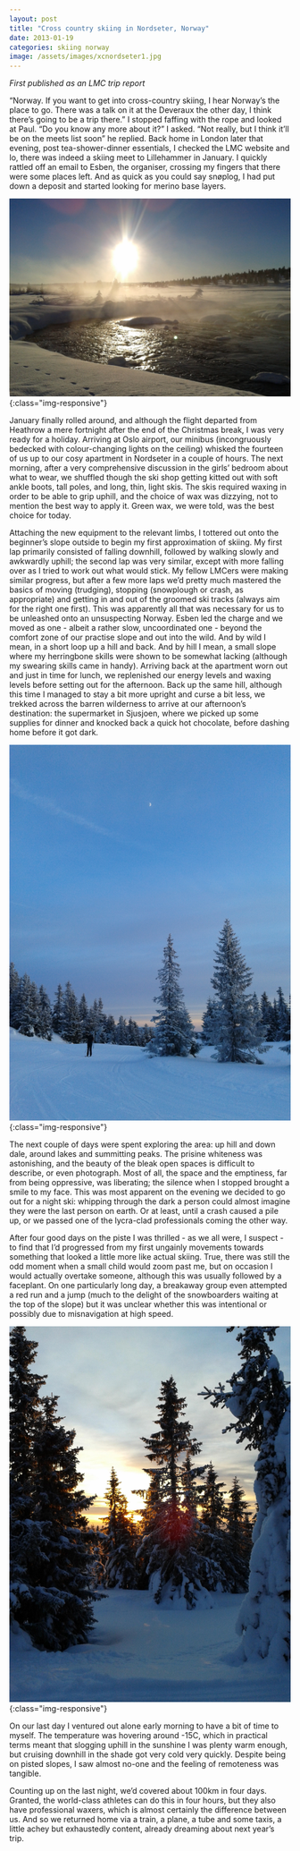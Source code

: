 ```yaml
---
layout: post
title: "Cross country skiing in Nordseter, Norway"
date: 2013-01-19
categories: skiing norway
image: /assets/images/xcnordseter1.jpg
---
```


*First published as an LMC trip report*

“Norway. If you want to get into cross-country skiing, I hear Norway’s the place to go. There was a talk on it at the Deveraux the other day, I think there’s going to be a trip there.” I stopped faffing with the rope and looked at Paul. “Do you know any more about it?” I asked. “Not really, but I think it’ll be on the meets list soon” he replied. Back home in London later that evening, post tea-shower-dinner essentials, I checked the LMC website and lo, there was indeed a skiing meet to Lillehammer in January. I quickly rattled off an email to Esben, the organiser, crossing my fingers that there were some places left. And as quick as you could say snøplog, I had put down a deposit and started looking for merino base layers.

![Nordseter](/assets/images/xcnordseter2.jpg){:class="img-responsive"}

January finally rolled around, and although the flight departed from Heathrow a mere fortnight after the end of the Christmas break, I was very ready for a holiday. Arriving at Oslo airport, our minibus (incongruously bedecked with colour-changing lights on the ceiling) whisked the fourteen of us up to our cosy apartment in Nordseter in a couple of hours. The next morning, after a very comprehensive discussion in the girls’ bedroom about what to wear, we shuffled though the ski shop getting kitted out with soft ankle boots, tall poles, and long, thin, light skis. The skis required waxing in order to be able to grip uphill, and the choice of wax was dizzying, not to mention the best way to apply it. Green wax, we were told, was the best choice for today.

Attaching the new equipment to the relevant limbs, I tottered out onto the beginner’s slope outside to begin my first approximation of skiing. My first lap primarily consisted of falling downhill, followed by walking slowly and awkwardly uphill; the second lap was very similar, except with more falling over as I tried to work out what would stick. My fellow LMCers were making similar progress, but after a few more laps we’d pretty much mastered the basics of moving (trudging), stopping (snowplough or crash, as appropriate) and getting in and out of the groomed ski tracks (always aim for the right one first). This was apparently all that was necessary for us to be unleashed onto an unsuspecting Norway. Esben led the charge and we moved as one - albeit a rather slow, uncoordinated one - beyond the comfort zone of our practise slope and out into the wild. And by wild I mean, in a short loop up a hill and back. And by hill I mean, a small slope where my herringbone skills were shown to be somewhat lacking (although my swearing skills came in handy).
Arriving back at the apartment worn out and just in time for lunch, we replenished our energy levels and waxing levels before setting out for the afternoon. Back up the same hill, although this time I managed to stay a bit more upright and curse a bit less, we trekked across the barren wilderness to arrive at our afternoon’s destination: the supermarket in Sjusjoen, where we picked up some supplies for dinner and knocked back a quick hot chocolate, before dashing home before it got dark.

![Nordseter](/assets/images/xcnordseter3.jpg){:class="img-responsive"}

The next couple of days were spent exploring the area: up hill and down dale, around lakes and summitting peaks. The prisine whiteness was astonishing, and the beauty of the bleak open spaces is difficult to describe, or even photograph. Most of all, the space and the emptiness, far from being oppressive, was liberating; the silence when I stopped brought a smile to my face. This was most apparent on the evening we decided to go out for a night ski: whipping through the dark a person could almost imagine they were the last person on earth. Or at least, until a crash caused a pile up, or we passed one of the lycra-clad professionals coming the other way.

After four good days on the piste I was thrilled - as we all were, I suspect - to find that I’d progressed from my first ungainly movements towards something that looked a little more like actual skiing. True, there was still the odd moment when a small child would zoom past me, but on occasion I would actually overtake someone, although this was usually followed by a faceplant. On one particularly long day, a breakaway group even attempted a red run and a jump (much to the delight of the snowboarders waiting at the top of the slope) but it was unclear whether this was intentional or possibly due to misnavigation at high speed.

![Nordseter](/assets/images/xcnordseter4.jpg){:class="img-responsive"}

On our last day I ventured out alone early morning to have a bit of time to myself. The temperature was hovering around -15C, which in practical terms meant that slogging uphill in the sunshine I was plenty warm enough, but cruising downhill in the shade got very cold very quickly. Despite being on pisted slopes, I saw almost no-one and the feeling of remoteness was tangible.

Counting up on the last night, we’d covered about 100km in four days. Granted, the world-class athletes can do this in four hours, but they also have professional waxers, which is almost certainly the difference between us. And so we returned home via a train, a plane, a tube and some taxis, a little achey but exhaustedly content, already dreaming about next year’s trip.
